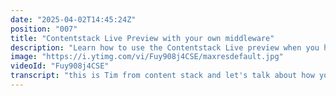 ```yaml
---
date: "2025-04-02T14:45:24Z"
position: "007"
title: "Contentstack Live Preview with your own middleware"
description: "Learn how to use the Contentstack Live preview when you have created your own middleware.\n\nLearn more in our academy: https://contentstack.com/academy\nTalk to us on Discord: https://community.contentstack.com/\nTry Contentstack for free: https://www.contentstack.com/try-for-free"
image: "https://i.ytimg.com/vi/Fuy908j4CSE/maxresdefault.jpg"
videoId: "Fuy908j4CSE"
transcript: "this is Tim from content stack and let's talk about how you can set up live preview or visual builder in content stack when you have a middleware layer in between your website and the CMS so a lot of questions that we get from our customers and our partners and our developers is hey we built this layer in between the CMS endpoints and the front end so we can control the data a bit more on our end maybe we want to add some more data into it and want to do our own caching this is all very valid with headless cmss right and so at content stack we love doing things in a really agnostic way and a really open way and because of that if you have a middleware layer it's not actually a big problem you can still do the live preview stuff and so let's just you know go over the example that I have here so um this is my code base and well before we go there let's have a look so this is actually that little Code bait here and as you can see this is f Builder and it kind of just works you know I can change you know my images do other stuff whatever I want this kind of just works as live preview or even visual building and so if you see those three items here if you have watched the how live preview Works Under The Hoot video in the same series you know what these mean there's always a hash that is specifically for um the user that you are um editing this stuff in draft mode so we know for you this is your draft mode and this is we have to send to your website and then we need to of course know the uid of the item you're changing and what the type of this is and in this case that's a page so this information if you send this stuff to your middleware and change the url that you're querying or draft endpoint that's all you need to do and it works so let's have a look at the code for a second so in the code here this is a setup in next 15 which is very clean it's there's almost nothing to it other than this is an SSR type project and I have one function here for Content St live preview which is a used client that just in the client s if it's all turn on initializes live preview and what that looks like is actually very simple you've seen this in our other videos if you watch these in this series where we initialize our live preview from our external package H which is this one live preview utils and in here the only thing you have to you know remember is set it to SSR is true because we're going to have to do an SSR call to your middleware which then does its stuff and Returns the information back to us and so we do this through SSR because if we do it in CSR so in client site we subscribe to events directly from the CMS but you cannot do that if you have a middleware so set it to SSR is true and then in your pitch um these are the following things you have to do because in next 15 you get to search params as a promise so we await the headers and then we get the search params so this is live pre preview entry uid and content type uid all of those are always sent to this if frame on the URL so you get those I'm just typing them out here so you can see them and so for now um so if you are not in the live preview settings I just hardcoded this just for this demo sake but normally you get this information and so if live preview is turn on this is my little middleware that I built here this is currently in my own app because why not this is an example but this can be anywhere and so what I'm sending this middleware is the following my content type uid in this case page the entry we are changing and the fact that we have this live preview hash which is this one so these three things are sent to my middleware and if I'm not in live preview it only sends it the uid and the entry so without the live preview stuff and so when we actually go to that middleware um this is how you would normally call our API anyways right you would always set headers for our API key access token create your host name and then just query so this is basically how our API Works um in the description of this video you'll find documentation to the API endpoints um and how those work and so the thing is if this live preview thing is sent then you change the url to the live preview endpoint rather than the CDN and also Al you add this live preview hash this one and you add your preview token the one you have set in your CMS which you can find here yeah let's not save this actually you can go here in your delivery token you see your preview token delivery token and stack API key and the only thing you actually have to do is change the url to the draft API endpoint and add these two headers and that's all you need to do and it starts working and so actually all the changes that we do here every change that's done now it's actually querying the middleware API that queries our draft endpoint this middleware gets the information and sends it back to my code and so you can see that here so this actually just returns whatever that entry Json is and then in the page well this get content function fetches that URL and it returns to Json and that's that's all there is too it and um now you the only thing you literally have changed is the base URL your query and you add two headers that's it um if you have any questions feel free to join us um at our Discord at community. content.com ask any question you have and um happy coding cheers"
---
```


